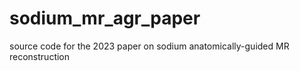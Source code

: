 # sodium_mr_agr_paper
source code for the 2023 paper on sodium anatomically-guided MR reconstruction
